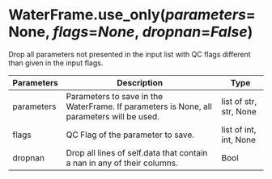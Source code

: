 # WaterFrame.use_only(*parameters*=None, *flags*=*None*, *dropnan*=*False*)

Drop all parameters not presented in the input list with QC flags different than given in the input flags.

Parameters | Description | Type
--- | --- | ---
parameters | Parameters to save in the WaterFrame. If parameters is None, all parameters will be used.| list of str, str, None
flags | QC Flag of the parameter to save. | list of int, int, None
dropnan | Drop all lines of self.data that contain a nan in any of their columns. | Bool
